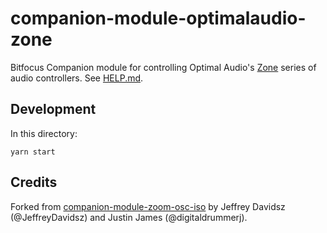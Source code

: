 # companion-module-optimalaudio-zone

Bitfocus Companion module for controlling Optimal Audio's [Zone](https://optimal-audio.co.uk/products/controllers/zone/) series of audio controllers. See [HELP.md](./companion/HELP.md).

## Development

In this directory:

```
yarn start
```

## Credits

Forked from [companion-module-zoom-osc-iso](https://github.com/bitfocus/companion-module-zoom-osc-iso) by Jeffrey Davidsz (@JeffreyDavidsz) and Justin James (@digitaldrummerj).

